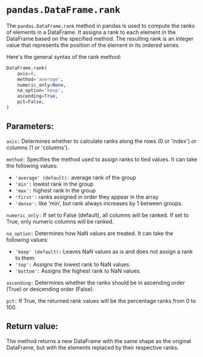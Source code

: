 # `pandas.DataFrame.rank`

The `pandas.DataFrame.rank` method in pandas is used to compute the ranks of elements in a DataFrame. It assigns a rank to each element in the DataFrame based on the specified method. The resulting rank is an integer value that represents the position of the element in its ordered series.

Here's the general syntax of the rank method:

```python
DataFrame.rank(
    axis=0,
    method='average',
    numeric_only=None,
    na_option='keep',
    ascending=True,
    pct=False,
)
```
## Parameters:

`axis:` Determines whether to calculate ranks along the rows (0 or 'index') or columns (1 or 'columns').

`method:` Specifies the method used to assign ranks to tied values. It can take the following values:
- `'average' (default):` average rank of the group
- `'min':` lowest rank in the group
- `'max':` highest rank in the group
- `'first':` ranks assigned in order they appear in the array
- `'dense':` like ‘min’, but rank always increases by 1 between groups.

`numeric_only:` If set to False (default), all columns will be ranked. If set to True, only numeric columns will be ranked.

`na_option:` Determines how NaN values are treated. It can take the following values:
- `'keep' (default):` Leaves NaN values as is and does not assign a rank to them.
- `'top':` Assigns the lowest rank to NaN values.
- `'bottom':` Assigns the highest rank to NaN values.

`ascending:` Determines whether the ranks should be in ascending order (True) or descending order (False).

`pct:` If True, the returned rank values will be the percentage ranks from 0 to 100.

## Return value:
The method returns a new DataFrame with the same shape as the original DataFrame, but with the elements replaced by their respective ranks.
